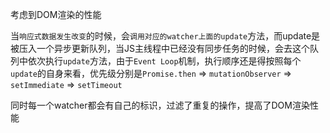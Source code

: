 考虑到DOM渲染的性能

当`响应式数据发生改变`的时候，会`调用对应的watcher上面的update`方法，而update是被压入一个异步更新队列，当JS主线程中已经没有同步任务的时候，会去这个队列中依次执行`update`方法，由于`Event Loop`机制，执行顺序还是得按照每个`update`的自身来看，优先级分别是`Promise.then` => `mutationObserver` => `setImmediate` => `setTimeout`

同时每一个watcher都会有自己的标识，过滤了重复的操作，提高了DOM渲染性能